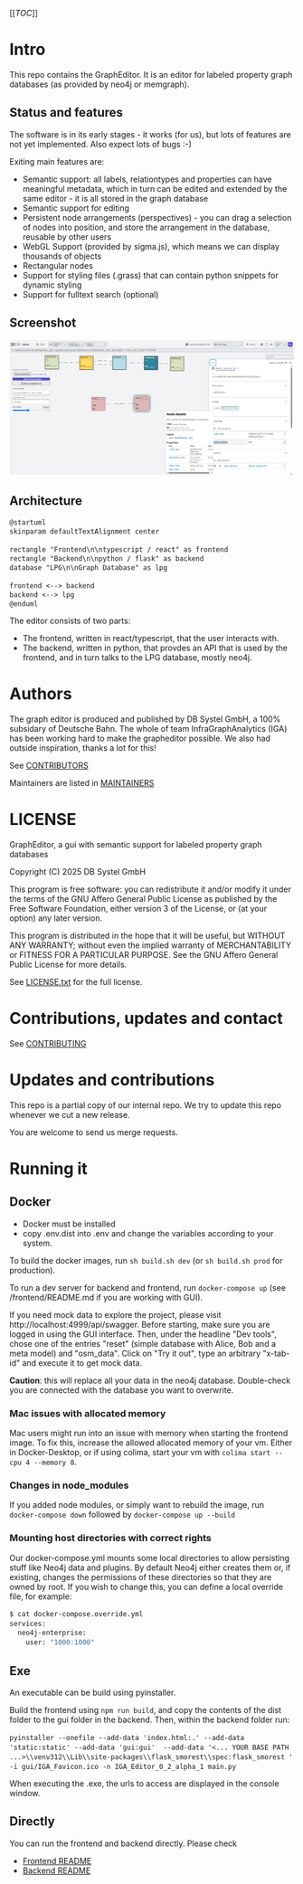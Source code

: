 [[_TOC_]]

# Intro

This repo contains the GraphEditor. It is an editor for labeled property graph databases (as
provided by neo4j or memgraph).

## Status and features

The software is in its early stages - it works (for us), but lots of features are not yet
implemented. Also expect lots of bugs :-)

Exiting main features are:

- Semantic support: all labels, relationtypes and properties can have meaningful metadata, which in
  turn can be edited and extended by the same editor - it is all stored in the graph database
- Semantic support for editing
- Persistent node arrangements (perspectives) - you can drag a selection of nodes into position, and
  store the arrangement in the database, reusable by other users
- WebGL Support (provided by sigma.js), which means we can display thousands of objects
- Rectangular nodes
- Support for styling files (.grass) that can contain python snippets for dynamic styling
- Support for fulltext search (optional)

## Screenshot

![GraphEditor.png](GraphEditor.png)

## Architecture

```plantuml
@startuml
skinparam defaultTextAlignment center

rectangle "Frontend\n\ntypescript / react" as frontend
rectangle "Backend\n\npython / flask" as backend
database "LPG\n\nGraph Database" as lpg

frontend <--> backend
backend <--> lpg
@enduml
```

The editor consists of two parts:

- The frontend, written in react/typescript, that the user interacts with.
- The backend, written in python, that provdes an API that is used by the frontend, and in turn
  talks to the LPG database, mostly neo4j.

# Authors

The graph editor is produced and published by DB Systel GmbH, a 100% subsidary of Deutsche Bahn. 
The whole of team InfraGraphAnalytics (IGA) has been working hard to make the grapheditor possible.
We also had outside inspiration, thanks a lot for this!

See [CONTRIBUTORS](CONTRIBUTORS.md)

Maintainers are listed in [MAINTAINERS](MAINTAINERS.md)

# LICENSE

GraphEditor, a gui with semantic support for labeled property graph databases

Copyright (C) 2025 DB Systel GmbH

This program is free software: you can redistribute it and/or modify it under the terms of the GNU
Affero General Public License as published by the Free Software Foundation, either version 3 of the
License, or (at your option) any later version.

This program is distributed in the hope that it will be useful, but WITHOUT ANY WARRANTY; without
even the implied warranty of MERCHANTABILITY or FITNESS FOR A PARTICULAR PURPOSE. See the GNU Affero
General Public License for more details.

See [LICENSE.txt](LICENSE.txt) for the full license.

# Contributions, updates and contact

See [CONTRIBUTING](CONTRIBUTING.md)

# Updates and contributions

This repo is a partial copy of our internal repo. We try to update this repo whenever we cut a new
release.

You are welcome to send us merge requests.

# Running it

## Docker

- Docker must be installed
- copy .env.dist into .env and change the variables according to your system.

To build the docker images, run `sh build.sh dev` (or `sh build.sh prod` for production).

To run a dev server for backend and frontend, run `docker-compose up`  (see /frontend/README.md if
you are working with GUI).

If you need mock data to explore the project, please visit http://localhost:4999/api/swagger. Before
starting, make sure you are logged in using the GUI interface. Then, under the headline "Dev tools",
chose one of the entries "reset" (simple database with Alice, Bob and a meta model) and "osm_data".
Click on "Try it out", type an arbitrary "x-tab-id" and execute it to get mock data.

**Caution**: this will replace all your data in the neo4j database. Double-check you are connected
with the database you want to overwrite.

### Mac issues with allocated memory

Mac users might run into an issue with memory when starting the frontend image. To fix this,
increase the allowed allocated memory of your vm. Either in Docker-Desktop, or if using colima,
start your vm with `colima start --cpu 4 --memory 8`.

### Changes in node_modules

If you added node modules, or simply want to rebuild the image, run `docker-compose down` followed
by `docker-compose up --build`

### Mounting host directories with correct rights

Our docker-compose.yml mounts some local directories to allow persisting stuff like Neo4j data and
plugins. By default Neo4j either creates them or, if existing, changes the permissions of these
directories so that they are owned by root. If you wish to change this, you can define a local
override file, for example:

```bash
$ cat docker-compose.override.yml
services:
  neo4j-enterprise:
    user: "1000:1000"
```

## Exe

An executable can be build using pyinstaller.

Build the frontend using `npm run build`, and copy the contents of the dist folder to the gui folder
in the backend. Then, within the backend folder run:

`pyinstaller --onefile --add-data 'index.html:.' --add-data 'static:static' --add-data 'gui:gui' 
--add-data '<... YOUR BASE PATH ...>\\venv312\\Lib\\site-packages\\flask_smorest\\spec:flask_smorest
' -i gui/IGA_Favicon.ico -n IGA_Editor_0_2_alpha_1 main.py
`

When executing the .exe, the urls to access are displayed in the console window.

## Directly

You can run the frontend and backend directly. Please check

- [Frontend README](frontend/README.md)
- [Backend README](backend/README.md)



